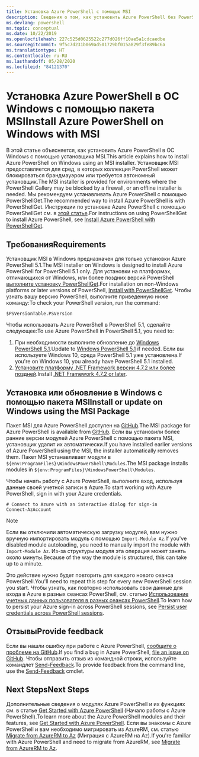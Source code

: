 ```yaml
---
title: Установка Azure PowerShell с помощью MSI
description: Сведения о том, как установить Azure PowerShell без PowerShellGet с помощью пакета MSI.
ms.devlang: powershell
ms.topic: conceptual
ms.date: 10/22/2019
ms.openlocfilehash: 227c525d0625522c277d026ff10ae5a1cdcaedbe
ms.sourcegitcommit: 9f5c7d231b069ad501729bf015a829f3fe89bc6a
ms.translationtype: HT
ms.contentlocale: ru-RU
ms.lasthandoff: 05/28/2020
ms.locfileid: "84121370"
---
```

# <a name="install-azure-powershell-on-windows-with-msi"></a><span data-ttu-id="74c2e-103">Установка Azure PowerShell в ОС Windows с помощью пакета MSI</span><span class="sxs-lookup"><span data-stu-id="74c2e-103">Install Azure PowerShell on Windows with MSI</span></span>

<span data-ttu-id="74c2e-104">В этой статье объясняется, как установить Azure PowerShell в ОС Windows с помощью установщика MSI.</span><span class="sxs-lookup"><span data-stu-id="74c2e-104">This article explains how to install Azure PowerShell on Windows using an MSI installer.</span></span> <span data-ttu-id="74c2e-105">Установщик MSI предоставляется для сред, в которых коллекция PowerShell может блокироваться брандмауэром или требуется автономный установщик.</span><span class="sxs-lookup"><span data-stu-id="74c2e-105">The MSI installer is provided for environments where the PowerShell Gallery may be blocked by a firewall, or an offline installer is needed.</span></span> <span data-ttu-id="74c2e-106">Мы рекомендуем устанавливать Azure PowerShell с помощью PowerShellGet.</span><span class="sxs-lookup"><span data-stu-id="74c2e-106">The recommended way to install Azure PowerShell is with PowerShellGet.</span></span> <span data-ttu-id="74c2e-107">Инструкции по установке Azure PowerShell с помощью PowerShellGet см. в [этой статье](install-az-ps.md).</span><span class="sxs-lookup"><span data-stu-id="74c2e-107">For instructions on using PowerShellGet to install Azure PowerShell, see [Install Azure PowerShell with PowerShellGet](install-az-ps.md).</span></span>

## <a name="requirements"></a><span data-ttu-id="74c2e-108">Требования</span><span class="sxs-lookup"><span data-stu-id="74c2e-108">Requirements</span></span>

<span data-ttu-id="74c2e-109">Установщик MSI в Windows предназначен для только установки Azure PowerShell 5.1.</span><span class="sxs-lookup"><span data-stu-id="74c2e-109">The MSI installer on Windows is designed to install Azure PowerShell for PowerShell 5.1 only.</span></span> <span data-ttu-id="74c2e-110">Для установки на платформах, отличающихся от Windows, или более поздних версий PowerShell [выполните установку PowerShellGet](install-az-ps.md).</span><span class="sxs-lookup"><span data-stu-id="74c2e-110">For installation on non-Windows platforms or later versions of PowerShell, [Install with PowerShellGet](install-az-ps.md).</span></span> <span data-ttu-id="74c2e-111">Чтобы узнать вашу версию PowerShell, выполните приведенную ниже команду:</span><span class="sxs-lookup"><span data-stu-id="74c2e-111">To check your PowerShell version, run the command:</span></span>

```powershell-interactive
$PSVersionTable.PSVersion
```

<span data-ttu-id="74c2e-112">Чтобы использовать Azure PowerShell в PowerShell 5.1, сделайте следующее:</span><span class="sxs-lookup"><span data-stu-id="74c2e-112">To use Azure PowerShell in PowerShell 5.1, you need to:</span></span>

1. <span data-ttu-id="74c2e-113">При необходимости выполните обновление до [Windows PowerShell 5.1](/powershell/scripting/windows-powershell/install/installing-windows-powershell#upgrading-existing-windows-powershell).</span><span class="sxs-lookup"><span data-stu-id="74c2e-113">Update to [Windows PowerShell 5.1](/powershell/scripting/windows-powershell/install/installing-windows-powershell#upgrading-existing-windows-powershell) if needed.</span></span> <span data-ttu-id="74c2e-114">Если вы используете Windows 10, среда PowerShell 5.1 уже установлена.</span><span class="sxs-lookup"><span data-stu-id="74c2e-114">If you're on Windows 10, you already have PowerShell 5.1 installed.</span></span>
2. <span data-ttu-id="74c2e-115">[Установите платформу .NET Framework версии 4.7.2 или более поздней](/dotnet/framework/install).</span><span class="sxs-lookup"><span data-stu-id="74c2e-115">Install [.NET Framework 4.7.2 or later](/dotnet/framework/install).</span></span>

## <a name="install-or-update-on-windows-using-the-msi-package"></a><span data-ttu-id="74c2e-116">Установка или обновление в Windows с помощью пакета MSI</span><span class="sxs-lookup"><span data-stu-id="74c2e-116">Install or update on Windows using the MSI Package</span></span>

<span data-ttu-id="74c2e-117">Пакет MSI для Azure PowerShell доступен на [GitHub](https://github.com/Azure/azure-powershell/releases/tag/v2.8.0-October2019).</span><span class="sxs-lookup"><span data-stu-id="74c2e-117">The MSI package for Azure PowerShell is available from [GitHub](https://github.com/Azure/azure-powershell/releases/tag/v2.8.0-October2019).</span></span> <span data-ttu-id="74c2e-118">Если вы установили более ранние версии модулей Azure PowerShell с помощью пакета MSI, установщик удалит их автоматически.</span><span class="sxs-lookup"><span data-stu-id="74c2e-118">If you have installed earlier versions of Azure PowerShell using the MSI, the installer automatically removes them.</span></span> <span data-ttu-id="74c2e-119">Пакет MSI устанавливает модули в `${env:ProgramFiles}\WindowsPowerShell\Modules`.</span><span class="sxs-lookup"><span data-stu-id="74c2e-119">The MSI package installs modules in `${env:ProgramFiles}\WindowsPowerShell\Modules`.</span></span>

<span data-ttu-id="74c2e-120">Чтобы начать работу с Azure PowerShell, выполните вход, используя данные своей учетной записи в Azure.</span><span class="sxs-lookup"><span data-stu-id="74c2e-120">To start working with Azure PowerShell, sign in with your Azure credentials.</span></span>

```powershell-interactive
# Connect to Azure with an interactive dialog for sign-in
Connect-AzAccount
```

> [!NOTE]
> <span data-ttu-id="74c2e-121">Если вы отключили автоматическую загрузку модулей, вам нужно вручную импортировать модуль с помощью `Import-Module Az`.</span><span class="sxs-lookup"><span data-stu-id="74c2e-121">If you've disabled module autoloading, you need to manually import the module with `Import-Module Az`.</span></span> <span data-ttu-id="74c2e-122">Из-за структуры модуля эта операция может занять около минуты.</span><span class="sxs-lookup"><span data-stu-id="74c2e-122">Because of the way the module is structured, this can take up to a minute.</span></span>

<span data-ttu-id="74c2e-123">Это действие нужно будет повторить для каждого нового сеанса PowerShell.</span><span class="sxs-lookup"><span data-stu-id="74c2e-123">You'll need to repeat this step for every new PowerShell session you start.</span></span> <span data-ttu-id="74c2e-124">Чтобы узнать, как повторно использовать свои данные для входа в Azure в разных сеансах PowerShell, см. статью [Использование учетных данных пользователя в разных сеансах PowerShell](context-persistence.md).</span><span class="sxs-lookup"><span data-stu-id="74c2e-124">To learn how to persist your Azure sign-in across PowerShell sessions, see [Persist user credentials across PowerShell sessions](context-persistence.md).</span></span>

## <a name="provide-feedback"></a><span data-ttu-id="74c2e-125">Отзывы</span><span class="sxs-lookup"><span data-stu-id="74c2e-125">Provide feedback</span></span>

<span data-ttu-id="74c2e-126">Если вы нашли ошибку при работе с Azure PowerShell, [сообщите о проблеме на GitHub](https://github.com/Azure/azure-powershell/issues).</span><span class="sxs-lookup"><span data-stu-id="74c2e-126">If you find a bug in Azure PowerShell, [file an issue on GitHub](https://github.com/Azure/azure-powershell/issues).</span></span> <span data-ttu-id="74c2e-127">Чтобы отправить отзыв из командной строки, используйте командлет [Send-Feedback](/powershell/module/az.accounts/send-feedback).</span><span class="sxs-lookup"><span data-stu-id="74c2e-127">To provide feedback from the command line, use the [Send-Feedback](/powershell/module/az.accounts/send-feedback) cmdlet.</span></span>

## <a name="next-steps"></a><span data-ttu-id="74c2e-128">Next Steps</span><span class="sxs-lookup"><span data-stu-id="74c2e-128">Next Steps</span></span>

<span data-ttu-id="74c2e-129">Дополнительные сведения о модулях Azure PowerShell и их функциях см. в статье [Get Started with Azure PowerShell](get-started-azureps.md) (Начало работы с Azure PowerShell).</span><span class="sxs-lookup"><span data-stu-id="74c2e-129">To learn more about the Azure PowerShell modules and their features, see [Get Started with Azure PowerShell](get-started-azureps.md).</span></span> <span data-ttu-id="74c2e-130">Если вы знакомы с Azure PowerShell и вам необходимо мигрировать из AzureRM, см. статью [Migrate from AzureRM to Az](migrate-from-azurerm-to-az.md) (Миграция с AzureRM на Az).</span><span class="sxs-lookup"><span data-stu-id="74c2e-130">If you're familiar with Azure PowerShell and need to migrate from AzureRM, see [Migrate from AzureRM to Az](migrate-from-azurerm-to-az.md).</span></span>
